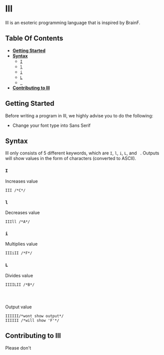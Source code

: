 # Ill

Ill is an esoteric programming language that is inspired by BrainF.

## Table Of Contents
- [**Getting Started**](#Getting-Started)
- [**Syntax**](#Syntax)
	- [`I`](#I)
	- [`l`](#l)
	- [`i`](#i)
	- [`L`](#L)
	- [` `](# )
- [**Contributing to Ill**](#Contributing-to-Ill)

## Getting Started
Before writing a program in Ill, we highly advise you to do the following:

- Change your font type into Sans Serif

## Syntax
Ill only consists of 5 different keywords, which are `I`, `l`, `i`, `L`, and ` `. Outputs will show values in the form of characters (converted to ASCII).

### **`I`**
Increases value
```
III /*C*/
```
### **`l`**
Decreases value
```
IIIll /*A*/
```
### **`i`**
Multiplies value
```
IIIiII /*F*/
```
### **`L`**
Divides value
```
IIIILII /*B*/
```
### ` `
Output value
```
IIIIII/*wont show output*/
IIIIII /*will show 'F'*/
```

## Contributing to Ill
Please don't